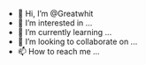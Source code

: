 - 👋 Hi, I’m @Greatwhit
- 👀 I’m interested in ...
- 🌱 I’m currently learning ...
- 💞️ I’m looking to collaborate on ...
- 📫 How to reach me ...

<!---
Greatwhit/Greatwhit is a ✨ special ✨ repository because its `README.md` (this file) appears on your GitHub profile.
You can click the Preview link to take a look at your changes.
--->
